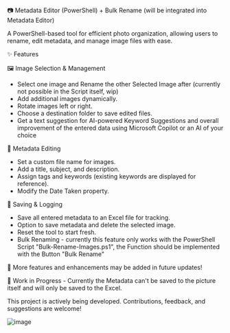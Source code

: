 📷 Metadata Editor (PowerShell) + Bulk Rename (will be integrated into Metadata Editor)

A PowerShell-based tool for efficient photo organization, allowing users to rename, edit metadata, and manage image files with ease.

✨ Features

🖼 Image Selection & Management

- Select one image and Rename the other Selected Image after (currently not possible in the Script itself, wip)
- Add additional images dynamically.
- Rotate images left or right.
- Choose a destination folder to save edited files.
- Get a text suggestion for AI-powered Keyword Suggestions and overall improvement of the entered data using Microsoft Copilot or an AI of your choice

📝 Metadata Editing

- Set a custom file name for images.
- Add a title, subject, and description.
- Assign tags and keywords (existing keywords are displayed for reference).
- Modify the Date Taken property.

📂 Saving & Logging

- Save all entered metadata to an Excel file for tracking.
- Option to save metadata and delete the selected image.
- Reset the tool to start fresh.
- Bulk Renaming - currently this feature only works with the PowerShell Script "Bulk-Rename-Images.ps1", the Function should be implemented with the Button "Bulk Rename"

📌 More features and enhancements may be added in future updates!

🚧 Work in Progress - Currently the Metadata can't be saved to the picture itself and will only be saved to the Excel.

This project is actively being developed. Contributions, feedback, and suggestions are welcome!

![image](https://github.com/user-attachments/assets/a3760fe8-5f00-4744-bc23-4f15e1ce4dce)
